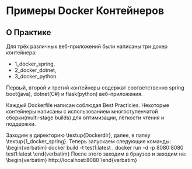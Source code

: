 # Примеры Docker Контейнеров

## О Практике

Для трёх различных веб-приложений были написаны три докер контейнера:


* 1_docker_spring,
* 2_docker_dotnet,
* 3_docker_python.


Первый, второй и третий контейнеры содержат соответственно spring boot(java), dotnet(C#) и flask(python) веб-приложения.

Каждый Dockerfile написан соблюдая Best Practicies. 
Некоторые контейнеры написаны с использованием многоступенчатой сборки(multi-stage builds)
для оптимизации, лёгкости чтения и поддержки.

Заходим в директорию \textup{Dockerdir}, далее, в папку \textup{1\_docker\_spring}.
	Теперь запускаем следующие команды:
	\begin{verbatim}
		docker build -t test1:latest .
		docker run -d -p 8080:8080 test1:latest
	\end{verbatim}
	После этого заходим в браузер и заходим на:
	\begin{verbatim}
		http://localhost:8080
	\end{verbatim}
